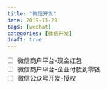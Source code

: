 ```yaml
---
title: "微信开发"
date: 2019-11-29
tags: [wechat]
categories: [微信开发]
draft: true
---
```


-	[ ] 微信商户平台-现金红包
-	[ ] 微信商户平台-企业付款到零钱
-	[ ] 微信公众号开发-授权